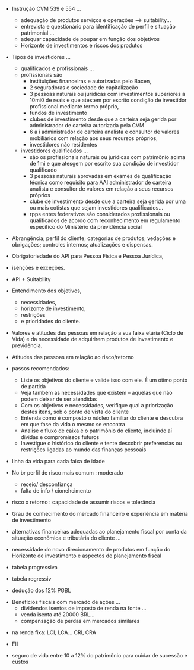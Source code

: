 - Instrução CVM 539 e 554 ... 
	- adequação de produtos serviços e operações --> suitability... 
	- entrevista e questionário para identificação de perfil e situação patrimonial ...
	- adequar capacidade de poupar em função dos objetivos 
	- Horizonte de investimentos e riscos dos produtos


- Tipos de investidores ... 
	- qualificados e profissionais ... 
	- profissionais são 
		- instituições financeiras e autorizadas pelo Bacen, 
		- 2 seguradoras e sociedade de capitalização 
		- 3 pessoas naturais ou jurídicas com investimentos superiores a 10mi0 de reais e que atestem por escrito condição de investidor profissional mediante termo próprio, 
		- fundos de investimento 
		- clubes de investimento desde que a carteira seja gerida por administrador de carteira autorizada pela CVM 
		- 6 a í administrador de carteira analista e consultor de valores mobiliários com relação aos seus recursos próprios, 
		- investidores não residentes
	-  investidores qualificados ... 
		- são os profissionais naturais ou jurídicas com patrimônio acima de 1mi e que atesgem por escrito sua condição de investidor qualificado 
		- 3 pessoas naturais aprovadas em exames de qualificação técnica como requisito para AAI administrador de carteira analista e consultor de valores em relação a seus recursos próprios 
		- clube de investimento desde que a carteira seja gerida por uma ou mais cotistas que sejam investidores qualificados... 
		- rpps entes federativos são considerados profissionais ou qualificados de acordo com reconhecimento em regulamento específico do Ministério da previdência social 

- Abrangência; perfil do cliente; categorias de produtos; vedações e obrigações; controles internos; atualizações e dispensas. 
- Obrigatoriedade do API para Pessoa Física e Pessoa Jurídica, 
- isenções e exceções.
- API + Suitability

- Entendimento dos objetivos, 
	- necessidades, 
	- horizonte de investimento, 
	- restrições 
	- e prioridades do cliente. 
- Valores e atitudes das pessoas em relação a sua faixa etária (Ciclo de Vida) e da necessidade de adquirirem produtos de investimento e previdência. 
- Atitudes das pessoas em relação ao risco/retorno

- passos recomendados:
	- Liste os objetivos do cliente e valide isso com ele. É um ótimo ponto de partida
	- Veja também as necessidades que existem – aquelas que não podem deixar de ser atendidas
	- Com os objetivos e necessidades, verifique qual a priorização destes itens, sob o ponto de vista do cliente
	- Entenda como é composto o núcleo familiar do cliente e descubra em que fase da vida o mesmo se encontra
	- Analise o fluxo de caixa e o patrimônio do cliente, incluindo aí dívidas e compromissos futuros
	- Investigue o histórico do cliente e tente descobrir preferencias ou restrições ligadas ao mundo das finanças pessoais

- linha da vida para cada faixa de idade

- No br perfil de risco mais comum : moderado
	- receio/ desconfiança
	- falta de info / cionehcimento

- risco x retorno : capacidade de assumir riscos e tolerância

- Grau de conhecimento do mercado financeiro e experiência em matéria de investimento

 - alternativas financeiras adequadas ao planejamento fiscal por conta da situação econômica e tributária do cliente ... 
 - necessidade do novo direcionamento de produtos em função do Horizonte de investimento e aspectos de planejamento fiscal 
 - tabela progressiva 
 - tabela regressiv
 - dedução dos 12% PGBL

* Benefícios fiscais com mercado de ações ... 
	* dividendos isentos de imposto de renda na fonte ... 
	* venda isenta até 20000 BRL... 
	* compensação de perdas em mercados similares

- na renda fixa: LCI, LCA... CRI, CRA

 - FII

- seguro de vida entre 10 a 12% do patrimônio para cuidar de sucessão e custos

